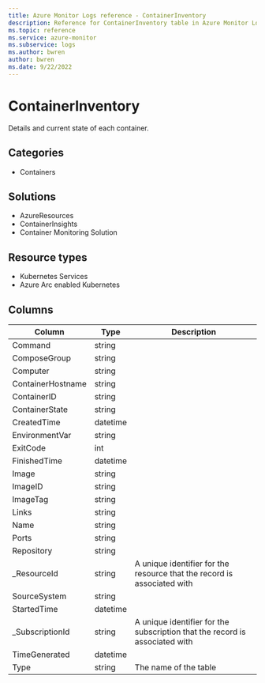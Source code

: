 ```yaml
---
title: Azure Monitor Logs reference - ContainerInventory
description: Reference for ContainerInventory table in Azure Monitor Logs.
ms.topic: reference
ms.service: azure-monitor
ms.subservice: logs
ms.author: bwren
author: bwren
ms.date: 9/22/2022
---
```


# ContainerInventory

 Details and current state of each container.

## Categories

- Containers
## Solutions

- AzureResources
- ContainerInsights
- Container Monitoring Solution
## Resource types

- Kubernetes Services
- Azure Arc enabled Kubernetes




## Columns

| Column | Type | Description |
| --- | --- | --- |
| Command | string |  |
| ComposeGroup | string |  |
| Computer | string |  |
| ContainerHostname | string |  |
| ContainerID | string |  |
| ContainerState | string |  |
| CreatedTime | datetime |  |
| EnvironmentVar | string |  |
| ExitCode | int |  |
| FinishedTime | datetime |  |
| Image | string |  |
| ImageID | string |  |
| ImageTag | string |  |
| Links | string |  |
| Name | string |  |
| Ports | string |  |
| Repository | string |  |
| _ResourceId | string | A unique identifier for the resource that the record is associated with |
| SourceSystem | string |  |
| StartedTime | datetime |  |
| _SubscriptionId | string | A unique identifier for the subscription that the record is associated with |
| TimeGenerated | datetime |  |
| Type | string | The name of the table |
